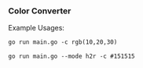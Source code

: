 ### **Color Converter**

Example Usages: 

````markdown
go run main.go -c rgb(10,20,30)
````

````markdown
go run main.go --mode h2r -c #151515
````




